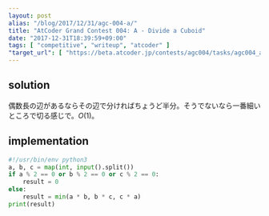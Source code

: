 ```yaml
---
layout: post
alias: "/blog/2017/12/31/agc-004-a/"
title: "AtCoder Grand Contest 004: A - Divide a Cuboid"
date: "2017-12-31T18:39:59+09:00"
tags: [ "competitive", "writeup", "atcoder" ]
"target_url": [ "https://beta.atcoder.jp/contests/agc004/tasks/agc004_a" ]
---
```


## solution

偶数長の辺があるならその辺で分ければちょうど半分。そうでないなら一番細いところで切る感じで。$O(1)$。

## implementation

``` python
#!/usr/bin/env python3
a, b, c = map(int, input().split())
if a % 2 == 0 or b % 2 == 0 or c % 2 == 0:
    result = 0
else:
    result = min(a * b, b * c, c * a)
print(result)
```
